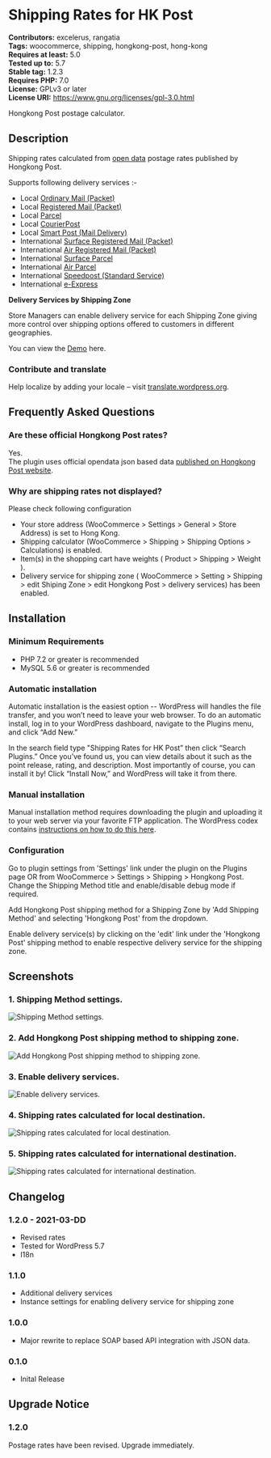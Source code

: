 # Shipping Rates for HK Post #
**Contributors:** excelerus, rangatia  
**Tags:** woocommerce, shipping, hongkong-post, hong-kong  
**Requires at least:** 5.0  
**Tested up to:** 5.7  
**Stable tag:** 1.2.3  
**Requires PHP:** 7.0  
**License:** GPLv3 or later  
**License URI:** https://www.gnu.org/licenses/gpl-3.0.html  

Hongkong Post postage calculator.

## Description ##

Shipping rates calculated from [open data](https://www.hongkongpost.hk/opendata/DataDictionary/en/DataDictionary_PostageRate.pdf) postage rates published by Hongkong Post.

Supports following delivery services :-

- Local [Ordinary Mail (Packet)](https://www.hongkongpost.hk/en/sending_mail/local/ordinary/index.html)  
- Local [Registered Mail (Packet)](https://www.hongkongpost.hk/en/sending_mail/local/registered/index.html)  
- Local [Parcel](https://www.hongkongpost.hk/en/sending_mail/local/parcel/index.html)  
- Local [CourierPost](https://www.hongkongpost.hk/en/sending_mail/local/lcp/index.html)  
- Local [Smart Post (Mail Delivery)](https://www.hongkongpost.hk/en/sending_mail/local/smartpost/index.html)  
- International [Surface Registered Mail (Packet)](https://www.hongkongpost.hk/en/sending_mail/international/surface/registered/index.html)  
- International [Air Registered Mail (Packet)](https://www.hongkongpost.hk/en/sending_mail/international/air/registered/index.html)  
- International [Surface Parcel](https://www.hongkongpost.hk/en/sending_mail/international/surface/parcel/index.html)  
- International [Air Parcel](https://www.hongkongpost.hk/en/sending_mail/international/air/parcel/index.html)  
- International [Speedpost (Standard Service)](https://www.hongkongpost.hk/en/sending_mail/international/speedpost/index.html)  
- International [e-Express](https://www.hongkongpost.hk/en/sending_mail/international/air/eexpress/index.html)  

**Delivery Services by Shipping Zone**

Store Managers can enable delivery service for each Shipping Zone giving more control over shipping options offered to customers in different geographies.

You can view the [Demo](https://demo.excelerus.dev/hkpost-postage-calculator/) here.

### Contribute and translate

Help localize by adding your locale – visit [translate.wordpress.org](https://translate.wordpress.org/projects/wp-plugins/shipping-rates-for-hk-post/).

## Frequently Asked Questions ##

### Are these official Hongkong Post rates? ###
Yes.  
The plugin uses official opendata json based data [published on Hongkong Post website](https://www.hongkongpost.hk/opendata/DataDictionary/en/DataDictionary_PostageRate.pdf).

### Why are shipping rates not displayed? ###

Please check following configuration

- Your store address (WooCommerce > Settings > General > Store Address) is set to Hong Kong.
- Shipping calculator (WooCommerce > Shipping > Shipping Options > Calculations) is enabled.
- Item(s) in the shopping cart have weights ( Product > Shipping > Weight ).
- Delivery service for shipping zone ( WooCommerce > Setting > Shipping > edit Shiping Zone > edit Hongkong Post > delivery services) has been enabled.

## Installation ##

### Minimum Requirements

* PHP 7.2 or greater is recommended
* MySQL 5.6 or greater is recommended

### Automatic installation

Automatic installation is the easiest option -- WordPress will handles the file transfer, and you won’t need to leave your web browser. To do an automatic install, log in to your WordPress dashboard, navigate to the Plugins menu, and click “Add New.”
 
In the search field type "Shipping Rates for HK Post” then click “Search Plugins.” Once you’ve found us,  you can view details about it such as the point release, rating, and description. Most importantly of course, you can install it by! Click “Install Now,” and WordPress will take it from there.

### Manual installation

Manual installation method requires downloading the plugin and uploading it to your web server via your favorite FTP application. The WordPress codex contains [instructions on how to do this here](https://wordpress.org/support/article/managing-plugins/#manual-plugin-installation).

### Configuration

Go to plugin settings from 'Settings' link under the plugin on the Plugins page OR from WooCommerce > Settings > Shipping > Hongkong Post. Change the Shipping Method title and enable/disable debug mode if required.

Add Hongkong Post shipping method for a Shipping Zone by 'Add Shipping Method' and selecting 'Hongkong Post' from the dropdown. 

Enable delivery service(s) by clicking on the 'edit' link under the 'Hongkong Post' shipping method to enable respective delivery service for the shipping zone.

## Screenshots ##

### 1. Shipping Method settings. ###
![Shipping Method settings.](http://ps.w.org/shipping-rates-for-hk-post/assets/screenshot-1.png)

### 2. Add Hongkong Post shipping method to shipping zone. ###
![Add Hongkong Post shipping method to shipping zone.](http://ps.w.org/shipping-rates-for-hk-post/assets/screenshot-2.png)

### 3. Enable delivery services. ###
![Enable delivery services.](http://ps.w.org/shipping-rates-for-hk-post/assets/screenshot-3.png)

### 4. Shipping rates calculated for local destination. ###
![Shipping rates calculated for local destination.](http://ps.w.org/shipping-rates-for-hk-post/assets/screenshot-4.png)

### 5. Shipping rates calculated for international destination. ###
![Shipping rates calculated for international destination.](http://ps.w.org/shipping-rates-for-hk-post/assets/screenshot-5.png)


## Changelog ##

### 1.2.0  - 2021-03-DD  
* Revised rates
* Tested for WordPress 5.7
* I18n

### 1.1.0  
* Additional delivery services
* Instance settings for enabling delivery service for shipping zone

### 1.0.0  
* Major rewrite to replace SOAP based API integration with JSON data.

### 0.1.0  
* Inital Release

## Upgrade Notice

### 1.2.0

Postage rates have been revised. Upgrade immediately.
